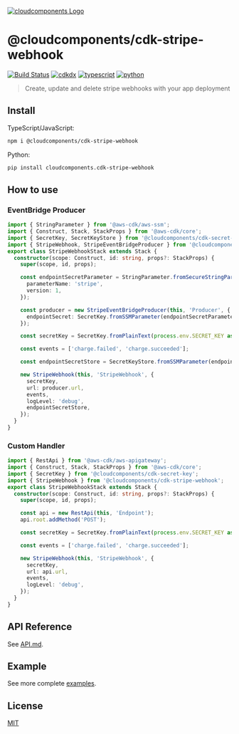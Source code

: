 [![cloudcomponents Logo](https://raw.githubusercontent.com/cloudcomponents/cdk-constructs/master/logo.png)](https://github.com/cloudcomponents/cdk-constructs)

# @cloudcomponents/cdk-stripe-webhook

[![Build Status](https://github.com/cloudcomponents/cdk-constructs/workflows/Build/badge.svg)](https://github.com/cloudcomponents/cdk-constructs/actions?query=workflow=Build)
[![cdkdx](https://img.shields.io/badge/buildtool-cdkdx-blue.svg)](https://github.com/hupe1980/cdkdx)
[![typescript](https://img.shields.io/badge/jsii-typescript-blueviolet.svg)](https://www.npmjs.com/package/@cloudcomponents/cdk-stripe-webhook)
[![python](https://img.shields.io/badge/jsii-python-blueviolet.svg)](https://pypi.org/project/cloudcomponents.cdk-stripe-webhook/)

> Create, update and delete stripe webhooks with your app deployment

## Install
TypeScript/JavaScript:

```bash
npm i @cloudcomponents/cdk-stripe-webhook
```

Python:

```bash
pip install cloudcomponents.cdk-stripe-webhook
```

## How to use

### EventBridge Producer

```typescript
import { StringParameter } from '@aws-cdk/aws-ssm';
import { Construct, Stack, StackProps } from '@aws-cdk/core';
import { SecretKey, SecretKeyStore } from '@cloudcomponents/cdk-secret-key';
import { StripeWebhook, StripeEventBridgeProducer } from '@cloudcomponents/cdk-stripe-webhook';
export class StripeWebhookStack extends Stack {
  constructor(scope: Construct, id: string, props?: StackProps) {
    super(scope, id, props);

    const endpointSecretParameter = StringParameter.fromSecureStringParameterAttributes(this, 'Param', {
      parameterName: 'stripe',
      version: 1,
    });

    const producer = new StripeEventBridgeProducer(this, 'Producer', {
      endpointSecret: SecretKey.fromSSMParameter(endpointSecretParameter),
    });

    const secretKey = SecretKey.fromPlainText(process.env.SECRET_KEY as string);

    const events = ['charge.failed', 'charge.succeeded'];

    const endpointSecretStore = SecretKeyStore.fromSSMParameter(endpointSecretParameter);

    new StripeWebhook(this, 'StripeWebhook', {
      secretKey,
      url: producer.url,
      events,
      logLevel: 'debug',
      endpointSecretStore,
    });
  }
}
```

### Custom Handler

```typescript
import { RestApi } from '@aws-cdk/aws-apigateway';
import { Construct, Stack, StackProps } from '@aws-cdk/core';
import { SecretKey } from '@cloudcomponents/cdk-secret-key';
import { StripeWebhook } from '@cloudcomponents/cdk-stripe-webhook';
export class StripeWebhookStack extends Stack {
  constructor(scope: Construct, id: string, props?: StackProps) {
    super(scope, id, props);

    const api = new RestApi(this, 'Endpoint');
    api.root.addMethod('POST');

    const secretKey = SecretKey.fromPlainText(process.env.SECRET_KEY as string);

    const events = ['charge.failed', 'charge.succeeded'];

    new StripeWebhook(this, 'StripeWebhook', {
      secretKey,
      url: api.url,
      events,
      logLevel: 'debug',
    });
  }
}

```

## API Reference

See [API.md](https://github.com/cloudcomponents/cdk-constructs/tree/master/packages/cdk-stripe-webhook/API.md).

## Example

See more complete [examples](https://github.com/cloudcomponents/cdk-constructs/tree/master/examples).

## License

[MIT](https://github.com/cloudcomponents/cdk-constructs/tree/master/packages/cdk-stripe-webhook/LICENSE)
